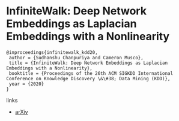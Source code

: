 # InfiniteWalk: Deep Network Embeddings as Laplacian Embeddings with a Nonlinearity

```
@inproceedings{infinitewalk_kdd20,
 author = {Sudhanshu Chanpuriya and Cameron Musco},
 title = {InfiniteWalk: Deep Network Embeddings as Laplacian Embeddings with a Nonlinearity},
 booktitle = {Proceedings of the 26th ACM SIGKDD International Conference on Knowledge Discovery \&\#38; Data Mining (KDD)},
 year = {2020}
}
```

links
- [arXiv](https://arxiv.org/abs/2006.00094)
